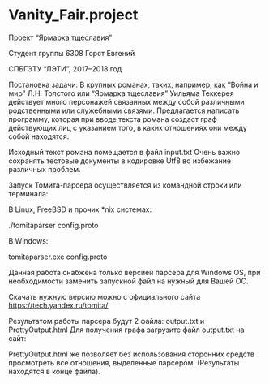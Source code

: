 # Vanity_Fair.project

Проект “Ярмарка тщеславия”

Студент группы 6308 Горст Евгений

СПБГЭТУ “ЛЭТИ”,  2017–2018 год

Постановка задачи:
В крупных романах, таких, например, как “Война и мир” Л.Н. Толстого или “Ярмарка тщеславия” Уильяма Теккерея действует много
персонажей связанных между собой различными родственными или служебными связями. Предлагается написать программу, которая при
вводе текста романа создаст граф действующих лиц с указанием того, в каких отношениях они между собой находятся.


Исходный текст романа помещается в файл input.txt
Очень важно сохранять тестовые документы в кодировке Utf8 во избежание различных проблем.


Запуск Томита-парсера осуществляется из командной строки или терминала:

В Linux, FreeBSD и прочих *nix системах:

./tomitaparser config.proto

В Windows:

tomitaparser.exe config.proto


Данная работа снабжена только версией парсера для Windows OS, при необходимости заменить запускной файл на нужный для Вашей ОС.

Скачать нужную версию можно с официального сайта https://tech.yandex.ru/tomita/

Результатом работы парсера будут 2 файла: output.txt и PrettyOutput.html
Для получения графа загрузите файл output.txt на сайт:

PrettyOutput.html же позволяет без использования сторонних средств просмотреть все отношения, выделенные парсером.
(Результаты находятся в конце файла).
